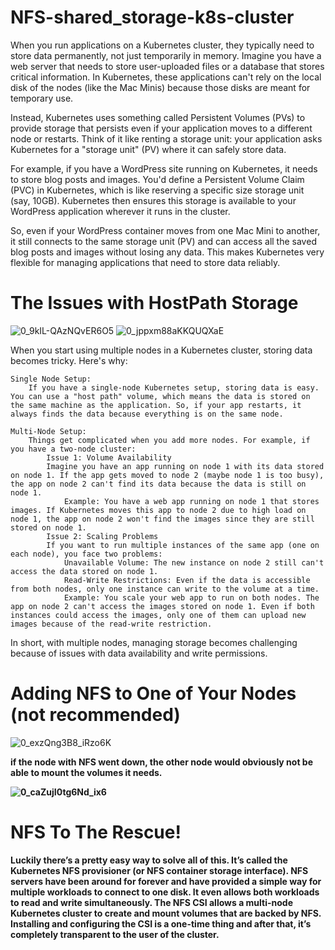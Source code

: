 # NFS-shared_storage-k8s-cluster
When you run applications on a Kubernetes cluster, they typically need to store data permanently, not just temporarily in memory. Imagine you have a web server that needs to store user-uploaded files or a database that stores critical information. In Kubernetes, these applications can't rely on the local disk of the nodes (like the Mac Minis) because those disks are meant for temporary use.

Instead, Kubernetes uses something called Persistent Volumes (PVs) to provide storage that persists even if your application moves to a different node or restarts. Think of it like renting a storage unit: your application asks Kubernetes for a "storage unit" (PV) where it can safely store data.

For example, if you have a WordPress site running on Kubernetes, it needs to store blog posts and images. You'd define a Persistent Volume Claim (PVC) in Kubernetes, which is like reserving a specific size storage unit (say, 10GB). Kubernetes then ensures this storage is available to your WordPress application wherever it runs in the cluster.

So, even if your WordPress container moves from one Mac Mini to another, it still connects to the same storage unit (PV) and can access all the saved blog posts and images without losing any data. This makes Kubernetes very flexible for managing applications that need to store data reliably.

# The Issues with HostPath Storage

![0_9kIL-QAzNQvER6O5](https://github.com/Gonelastvirus/NFS-shared_storage-k8s-cluster/assets/67478827/deb1093b-bb25-4ac7-b7cb-86f20c7a605a)
![0_jppxm88aKKQUQXaE](https://github.com/Gonelastvirus/NFS-shared_storage-k8s-cluster/assets/67478827/dab20d0f-2c9a-41ea-bcbc-9ad2eb166ac2)

When you start using multiple nodes in a Kubernetes cluster, storing data becomes tricky. Here's why:

    Single Node Setup:
        If you have a single-node Kubernetes setup, storing data is easy. You can use a "host path" volume, which means the data is stored on the same machine as the application. So, if your app restarts, it always finds the data because everything is on the same node.

    Multi-Node Setup:
        Things get complicated when you add more nodes. For example, if you have a two-node cluster:
            Issue 1: Volume Availability
            Imagine you have an app running on node 1 with its data stored on node 1. If the app gets moved to node 2 (maybe node 1 is too busy), the app on node 2 can't find its data because the data is still on node 1.
                Example: You have a web app running on node 1 that stores images. If Kubernetes moves this app to node 2 due to high load on node 1, the app on node 2 won't find the images since they are still stored on node 1.
            Issue 2: Scaling Problems
            If you want to run multiple instances of the same app (one on each node), you face two problems:
                Unavailable Volume: The new instance on node 2 still can't access the data stored on node 1.
                Read-Write Restrictions: Even if the data is accessible from both nodes, only one instance can write to the volume at a time.
                Example: You scale your web app to run on both nodes. The app on node 2 can't access the images stored on node 1. Even if both instances could access the images, only one of them can upload new images because of the read-write restriction.

In short, with multiple nodes, managing storage becomes challenging because of issues with data availability and write permissions.

# Adding NFS to One of Your Nodes (not recommended)

![0_exzQng3B8_iRzo6K](https://github.com/Gonelastvirus/NFS-shared_storage-k8s-cluster/assets/67478827/e219791f-ee82-446f-af8f-c050c88d8789)

<b>if the node with NFS went down, the other node would obviously not be able to mount the volumes it needs.<b>

![0_caZujI0tg6Nd_ix6](https://github.com/Gonelastvirus/NFS-shared_storage-k8s-cluster/assets/67478827/11c0fcf3-b976-4515-ba85-578e700084cf)


# NFS To The Rescue!

Luckily there’s a pretty easy way to solve all of this. It’s called the Kubernetes NFS provisioner (or NFS container storage interface). NFS servers have been around for forever and have provided a simple way for multiple workloads to connect to one disk. It even allows both workloads to read and write simultaneously. The NFS CSI allows a multi-node Kubernetes cluster to create and mount volumes that are backed by NFS. Installing and configuring the CSI is a one-time thing and after that, it’s completely transparent to the user of the cluster.
